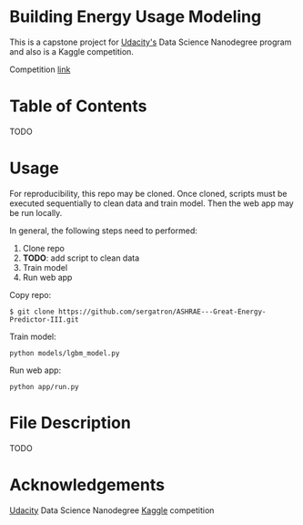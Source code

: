 # Building Energy Usage Modeling
This is a capstone project for [Udacity's](https://www.udacity.com/) Data Science Nanodegree program and also is a Kaggle competition.

Competition [link](https://www.kaggle.com/c/ashrae-energy-prediction/overview)

# Table of Contents
TODO

# Usage
For reproducibility, this repo may be cloned. Once cloned, scripts must be executed sequentially to clean data and train model. Then the web app may be run locally. 

In general, the following steps need to performed:
 1. Clone repo
 2. **TODO**: add script to clean data
 3. Train model
 4. Run web app


Copy repo:

```$ git clone https://github.com/sergatron/ASHRAE---Great-Energy-Predictor-III.git```

Train model:

```python models/lgbm_model.py```

Run web app:

```python app/run.py```

# File Description
TODO

# Acknowledgements
[Udacity](https://www.udacity.com/) Data Science Nanodegree 
[Kaggle](https://www.kaggle.com/c/ashrae-energy-prediction/overview) competition 

